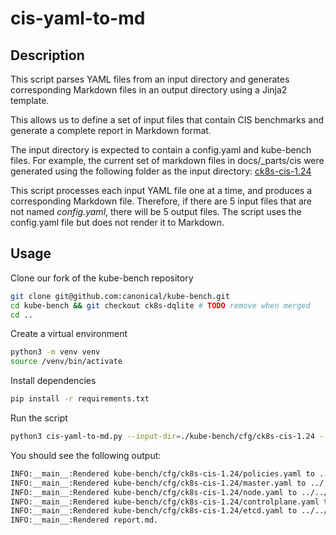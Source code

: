 # cis-yaml-to-md

## Description

This script parses YAML files from an input directory and generates corresponding Markdown files in an output directory using a Jinja2 template.

This allows us to define a set of input files that contain CIS benchmarks and generate a complete report in Markdown format.

The input directory is expected to contain a config.yaml and kube-bench files.
For example, the current set of markdown files in docs/_parts/cis were generated using the following folder as the input directory: [ck8s-cis-1.24](https://github.com/canonical/kube-bench/tree/ck8s-dqlite/cfg/ck8s-cis-1.24)

This script processes each input YAML file one at a time, and produces a corresponding Markdown file. Therefore, if there are 5 input files that are not named *config.yaml*, there will be 5 output files. The script uses the config.yaml file but does not render it to Markdown.

## Usage

Clone our fork of the kube-bench repository

```sh
git clone git@github.com:canonical/kube-bench.git
cd kube-bench && git checkout ck8s-dqlite # TODO remove when merged
cd ..
```

Create a virtual environment

```sh
python3 -m venv venv
source /venv/bin/activate
```

Install dependencies

```sh
pip install -r requirements.txt
```

Run the script

```sh
python3 cis-yaml-to-md.py --input-dir=./kube-bench/cfg/ck8s-cis-1.24 --output-dir=../../../docs/canonicalk8s/_parts/cis/
```

You should see the following output:

```sh
INFO:__main__:Rendered kube-bench/cfg/ck8s-cis-1.24/policies.yaml to ../../../docs/canonicalk8s/_parts/cis/policies.md.
INFO:__main__:Rendered kube-bench/cfg/ck8s-cis-1.24/master.yaml to ../../../docs/canonicalk8s/_parts/cis/master.md.
INFO:__main__:Rendered kube-bench/cfg/ck8s-cis-1.24/node.yaml to ../../../docs/canonicalk8s/_parts/cis/node.md.
INFO:__main__:Rendered kube-bench/cfg/ck8s-cis-1.24/controlplane.yaml to ../../../docs/canonicalk8s/_parts/cis/controlplane.md.
INFO:__main__:Rendered kube-bench/cfg/ck8s-cis-1.24/etcd.yaml to ../../../docs/_parts/canonicalk8s/cis/etcd.md.
INFO:__main__:Rendered report.md.
```

